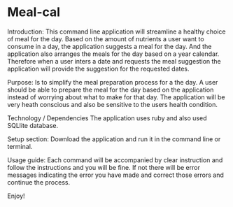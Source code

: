 Meal-cal
========
Introduction:
This command line application will streamline a healthy choice of meal for the day. Based on the amount of nutrients a user want to consume in a day, the application suggests a meal for the day. And the application also arranges the meals for the day based on a year calendar. Therefore when a user inters a date and requests the meal suggestion the application will provide the suggestion for the requested dates. 

Purpose:
Is to simplify the meal preparation process for a the day. A user should be able to prepare the meal for the day based on the application instead of worrying about what to make for that day. The application will be very heath conscious and also be sensitive to the users health condition. 

Technology / Dependencies
The application uses ruby and also used SQLlite database. 

Setup section:
Download the application and run it in the command line or terminal.

Usage guide:
Each command will be accompanied by clear instruction and follow the instructions and you will be fine. If not there will be error messages indicating the error you have made and correct those errors and continue the process. 

Enjoy!


 
